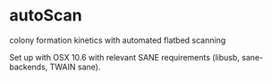 # autoScan
colony formation kinetics with automated flatbed scanning

Set up with OSX 10.6 with relevant SANE requirements (libusb, sane-backends, TWAIN sane). 
